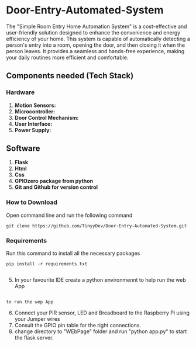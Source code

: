 # Door-Entry-Automated-System
The "Simple Room Entry Home Automation System" is a cost-effective and user-friendly solution designed to enhance the convenience and energy efficiency of your home. This system is capable of automatically detecting a person's entry into a room, opening the door, and then closing it when the person leaves. It provides a seamless and hands-free experience, making your daily routines more efficient and comfortable.

## Components needed (Tech Stack)
### Hardware
1. **Motion Sensors:** 
2. **Microcontroller:** 
3. **Door Control Mechanism:**  
4. **User Interface:** 
5. **Power Supply:**

## Software
1. **Flask**
2. **Html**
3. **Css**
4. **GPIOzero package from python**
5. **Git and Github for version control**


### How to Download
Open command line and run the following command
```
git clone https://github.com/TinyyDev/Door-Entry-Automated-System.git
```
### Requirements
Run this command to install all the necessary packages
```
pip install -r requirements.txt
```
```cd Door-Entry-Automated-System
```

5. In your favourite IDE create a python environmennt to help run the web App

``` python app.py
```
    to run the wep App
6. Connect your PIR sensor, LED and Breadboard to the Raspberry Pi using your Jumper wires
7. Consult the GPIO pin table for the right connections.
8. change directory to "WEbPage" folder and run "python app.py" to start the flask server.

